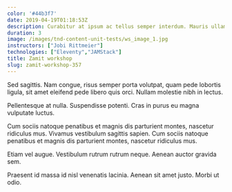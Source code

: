 ```yaml
---
color: '#44b3f7'
date: 2019-04-19T01:18:53Z
description: Curabitur at ipsum ac tellus semper interdum. Mauris ullamcorper purus sit amet nulla.
duration: 3
image: /images/tnd-content-unit-tests/ws_image_1.jpg
instructors: ["Jobi Rittmeier"]
technologies: ["Eleventy","JAMStack"]
title: Zamit workshop
slug: zamit-workshop-357
---
```

Sed sagittis. Nam congue, risus semper porta volutpat, quam pede lobortis ligula, sit amet eleifend pede libero quis orci. Nullam molestie nibh in lectus.

Pellentesque at nulla. Suspendisse potenti. Cras in purus eu magna vulputate luctus.

Cum sociis natoque penatibus et magnis dis parturient montes, nascetur ridiculus mus. Vivamus vestibulum sagittis sapien. Cum sociis natoque penatibus et magnis dis parturient montes, nascetur ridiculus mus.

Etiam vel augue. Vestibulum rutrum rutrum neque. Aenean auctor gravida sem.

Praesent id massa id nisl venenatis lacinia. Aenean sit amet justo. Morbi ut odio.
